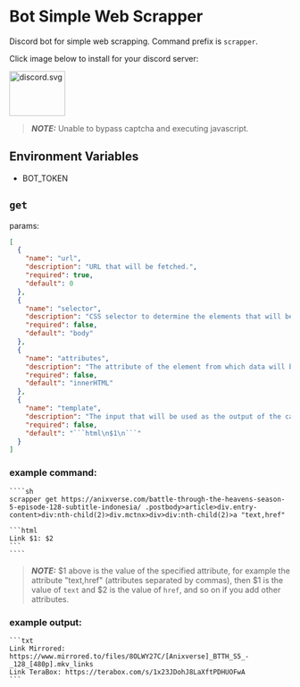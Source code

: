 # Bot Simple Web Scrapper

Discord bot for simple web scrapping. Command prefix is `scrapper`.

Click image below to install for your discord server:

<a target="_blank" href="https://discord.com/oauth2/authorize?client_id=1325523244404445184"><img width="100" height="80" src="https://cdn.simpleicons.org/discord/5865F2" alt="discord.svg" /></a>

> **_NOTE:_** Unable to bypass captcha and executing javascript.

## Environment Variables

- BOT_TOKEN

## `get`

params:

````json
[
  {
    "name": "url",
    "description": "URL that will be fetched.",
    "required": true,
    "default": 0
  },
  {
    "name": "selector",
    "description": "CSS selector to determine the elements that will be taken.",
    "required": false,
    "default": "body"
  },
  {
    "name": "attributes",
    "description": "The attribute of the element from which data will be retrieved.",
    "required": false,
    "default": "innerHTML"
  },
  {
    "name": "template",
    "description": "The input that will be used as the output of the captured data, must be in the form of a code block.",
    "required": false,
    "default": "```html\n$1\n```"
  }
]
````

### example command:

    ````sh
    scrapper get https://anixverse.com/battle-through-the-heavens-season-5-episode-128-subtitle-indonesia/ .postbody>article>div.entry-content>div:nth-child(2)>div.mctnx>div>div:nth-child(2)>a "text,href"

    ```html
    Link $1: $2
    ```
    ````

> **_NOTE:_** $1 above is the value of the specified attribute, for example the attribute "text,href" (attributes separated by commas), then $1 is the value of `text` and $2 is the value of `href`, and so on if you add other attributes.

### example output:

    ```txt
    Link Mirrored: https://www.mirrored.to/files/8OLWY27C/[Anixverse]_BTTH_S5_-_128_[480p].mkv_links
    Link TeraBox: https://terabox.com/s/1x23JDohJ8LaXftPDHUOFwA
    ```
